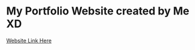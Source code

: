 <h1>My Portfolio Website created by Me XD</h1>
<a href="https://w99910.github.io/my_portfolio/">Website Link Here</a>
